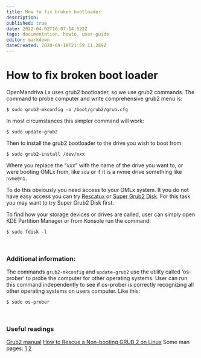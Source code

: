 ```yaml
---
title: How to fix broken bootloader
description: 
published: true
date: 2022-04-02T16:07:14.522Z
tags: documentation, howto, user-guide
editor: markdown
dateCreated: 2020-09-10T21:59:11.289Z
---
```


# How to fix broken boot loader

OpenMandriva Lx uses grub2 bootloader, so we use grub2 commands.
The command to probe computer and write comprehensive grub2 menu is:
```
$ sudo grub2-mkconfig -o /boot/grub2/grub.cfg
```
In most circumstances this simpler command will work:
```
$ sudo update-grub2
```
Then to install the grub2 bootloader to the drive you wish to boot from:
```
$ sudo grub2-install /dev/xxx
```
Where you replace the “*xxx*” with the name of the drive you want to, or were booting OMLx from, like `sda` or if it is a nvme drive something like `nvme0n1`.

To do this obviously you need access to your OMLx system. It you do not have easy access you can try [Rescatux](https://sourceforge.net/p/rescatux/) or [Super Grub2 Disk](https://sourceforge.net/p/supergrub2/). For this task you may want to try Super Grub2 Disk first.

To find how your storage devices or drives are called, user can simply open KDE Partition Manager or from Konsole run the command:
```
$ sudo fdisk -l
```
<br>

### Additional information:
The commands `grub2-mkconfig` and `update-grub2` use the utility called ‘os-prober’ to probe the computer for other operating systems.
User can run this command independently to see if os-prober is correctly recognizing all other operating systems on users computer. Like this:
```
$ sudo os-prober
```

<br>

### Useful readings
[Grub2 manual](https://www.gnu.org/software/grub/manual/grub/html_node/index.html)
[How to Rescue a Non-booting GRUB 2 on Linux](https://www.linux.com/training-tutorials/how-rescue-non-booting-grub-2-linux/)
Some man pages: [1](https://aty.sdsu.edu/bibliog/latex/debian/grub2rescue.html) [2](https://www.gnu.org/software/grub/manual/grub/html_node/GRUB-only-offers-a-rescue-shell.html)



